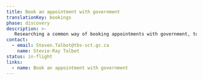 ```yaml
---
title: Book an appointment with government
translationKey: bookings
phase: discovery
description: >-
   Researching a common way of booking appointments with government, to get people the in-person assistance they need.
contact:
  - email: Steven.Talbot@tbs-sct.gc.ca
    name: Stevie-Ray Talbot 
status: in-flight
links:
  - name: Book an appointment with government
---
```

